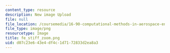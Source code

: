 ```yaml
---
content_type: resource
description: New image Upload
file: null
file_location: /coursemedia/16-90-computational-methods-in-aerospace-engineering-spring-2014/d07c23e643e4df4c1d7172833d2ea8a3_fe_stiff_zoom.png
file_type: image/png
resourcetype: Image
title: fe_stiff_zoom.png
uid: d07c23e6-43e4-df4c-1d71-72833d2ea8a3
---
```

